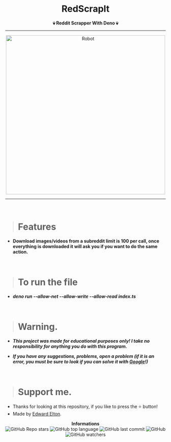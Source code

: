<h1 align="center">RedScrapIt</h1>

<p align='center'>
    <b>💀 Reddit Scrapper With Deno 💀</b>
</p>

----

<p align="center">
    <img src="https://i.pinimg.com/736x/2e/b2/9e/2eb29e283ca4f33517d92e38fbb7434a.jpg" alt="Robot" width="500">
</p>

---

<br/>

> # Features

* **Download images/videos from a subreddit limit is 100 per call, once everything is downloaded it will ask you if you want to do the same action.**


<br/>

> # To run the file

* ***deno run --allow-net --allow-write --allow-read index.ts***

<br/>

> # Warning.

* ***This project was made for educational purposes only! I take no responsibility for anything you do with this program.***

* ***If you have any suggestions, problems, open a problem (if it is an error, you must be sure to look if you can solve it with [Google](https://giybf.com)!)***

<br/>

> # Support me.

* Thanks for looking at this repository, if you like to press the ⭐ button!
* Made by [Edward Elton](https://github.com/edwardelton).

<p align="center">
    <b>Informations</b><br>
    <img alt="GitHub Repo stars" src="https://img.shields.io/github/stars/edwardelton/RedScrapIt?color=313131">
    <img alt="GitHub top language" src="https://img.shields.io/github/languages/top/edwardelton/RedScrapIt?color=313131">
    <img alt="GitHub last commit" src="https://img.shields.io/github/last-commit/edwardelton/RedScrapIt?color=313131">
    <img alt="GitHub" src="https://img.shields.io/github/license/edwardelton/RedScrapIt?color=313131">
    <img alt="GitHub watchers" src="https://img.shields.io/github/watchers/edwardelton/RedScrapIt?color=313131">
</p>
